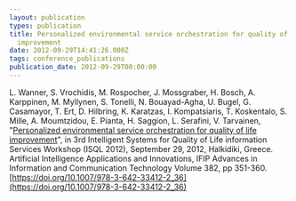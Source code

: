 ```yaml
---
layout: publication
types: publication
title: Personalized environmental service orchestration for quality of life
  improvement
date: 2012-09-29T14:41:26.000Z
tags: conference_publications
publication_date: 2012-09-29T00:00:00
---
```

L. Wanner, S. Vrochidis, M. Rospocher, J. Mossgraber, H. Bosch, A. Karppinen, M. Myllynen, S. Tonelli, N. Bouayad-Agha, U. Bugel, G. Casamayor, T. Ert, D. Hilbring, K. Karatzas, I. Kompatsiaris, T. Koskentalo, S. Mille, A. Moumtzidou, E. Pianta, H. Saggion, L. Serafini, V. Tarvainen, "[Personalized environmental service orchestration for quality of life improvement](https://www.researchgate.net/publication/233530534_Personalized_Environmental_Service_Orchestration_for_Quality_of_Life_Improvement)", in 3rd Intelligent Systems for Quality of Life information Services Workshop (ISQL 2012), September 29, 2012, Halkidiki, Greece. Artificial Intelligence Applications and Innovations, IFIP Advances in Information and Communication Technology Volume 382, pp 351-360. [https://doi.org/10.1007/978-3-642-33412-2_36](https://doi.org/10.1007/978-3-642-33412-2_36)
